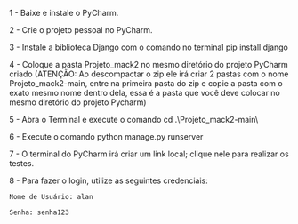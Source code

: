 1 - Baixe e instale o PyCharm.

2 - Crie o projeto pessoal no PyCharm.

3 - Instale a biblioteca Django com o comando no terminal pip install django

4 - Coloque a pasta Projeto_mack2 no mesmo diretório do projeto PyCharm criado (ATENÇÃO: Ao descompactar o zip ele irá criar 2 pastas com o nome Projeto_mack2-main, entre na primeira pasta do zip e copie a pasta com o exato mesmo nome dentro dela, essa é a pasta que você deve colocar no mesmo diretório do projeto Pycharm)

5 - Abra o Terminal e execute o comando cd .\Projeto_mack2-main\

6 - Execute o comando python manage.py runserver

7 - O terminal do PyCharm irá criar um link local; clique nele para realizar os testes.

8 - Para fazer o login, utilize as seguintes credenciais:
	
	Nome de Usuário: alan

	Senha: senha123

